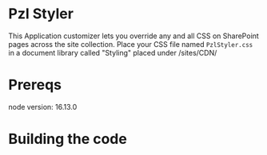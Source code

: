 # Pzl Styler
This Application customizer lets you override any and all CSS on SharePoint pages across the site collection. Place your CSS file named `PzlStyler.css` in a document library called "Styling" placed under /sites/CDN/ 

# Prereqs 
node version: 16.13.0
# Building the code



